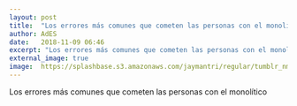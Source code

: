 ```yaml
---
layout: post
title:  "Los errores más comunes que cometen las personas con el monolítico"
author: AdES
date:   2018-11-09 06:46
excerpt: "Los errores más comunes que cometen las personas con el monolítico"
external_image: true
image:  https://splashbase.s3.amazonaws.com/jaymantri/regular/tumblr_nmxevsd2C81qfirfao1_1280.jpg
---
```

Los errores más comunes que cometen las personas con el monolítico